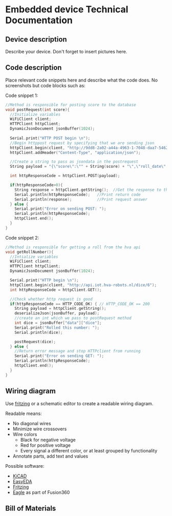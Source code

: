 # Embedded device Technical Documentation

## Device description

Describe your device. Don't forget to insert pictures here.

## Code description

Place relevant code snippets here and describe what the code does. No screenshots but code blocks such as:

Code snippet 1:
```c++
//Method is responsible for posting score to the database
void postRequest(int score){
  //Initialize variables
  WiFiClient client;
  HTTPClient httpClient;
  DynamicJsonDocument jsonBuffer(1024);
  
  Serial.print("HTTP POST begin \n");
  //Begin httppost request by specifying that we are sending json
  httpClient.begin(client, "http://9dd8-2a02-a44a-4963-1-7048-daa7-5462-aad5.ngrok.io/roll");
  httpClient.addHeader("Content-Type", "application/json");

  //Create a string to pass as jsondata in the postrequest
  String payload = "{\"score\":\"" + String(score) + "\",\"roll_date\":\"0\"}";

  int httpResponseCode = httpClient.POST(payload);

  if(httpResponseCode>0){
    String response = httpClient.getString();  //Get the response to the request
    Serial.println(httpResponseCode);   //Print return code
    Serial.println(response);           //Print request answer
  } else {
    Serial.print("Error on sending POST: ");
    Serial.println(httpResponseCode);
    httpClient.end();
  } 
}
```

Code snippet 2:
```c++
//Method is responsible for getting a roll from the hva api
void getRollNumber(){
  //Intialize variables
  WiFiClient client;
  HTTPClient httpClient;
  DynamicJsonDocument jsonBuffer(1024);

  Serial.print("HTTP begin \n");
  httpClient.begin(client, "http://api.iot.hva-robots.nl/dice/6");
  int httpResponseCode = httpClient.GET();

  //Check whether http request is good
  if(httpResponseCode == HTTP_CODE_OK) { // HTTP_CODE_OK == 200
    String payload = httpClient.getString();
    deserializeJson(jsonBuffer, payload);
    //create an int which we pass to postRequest method
    int dice = jsonBuffer["data"]["dice"];
    Serial.print("Rolled this number: ");
    Serial.println(dice);

    postRequest(dice);
  } else {
    //Return error message and stop HTTPclient from running
    Serial.print("Error on sending GET: ");
    Serial.println(httpResponseCode);
    httpClient.end();
  }
}
```

## Wiring diagram

Use [fritzing](https://fritzing.org/) or a schematic editor to create a readable wiring diagram.

Readable means:
- No diagonal wires
- Minimize wire crossovers
- Wire colors
  - Black for negative voltage
  - Red for positive voltage
  - Every signal a different color, or at least grouped by functionality
- Annotate parts, add text and values

Possible software:
- [KiCAD](https://www.kicad.org/)
- [EasyEDA](https://easyeda.com/)
- [Fritzing](https://fritzing.org/)
- [Eagle](https://www.autodesk.com/products/eagle/overview) as part of Fusion360



## Bill of Materials
